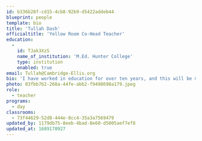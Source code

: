 ```yaml
---
id: b336b28f-cd15-4cb8-92b9-d5422addeb44
blueprint: people
template: bio
title: 'Tullah Dash'
officialtitle: 'Yellow Room Co-Head Teacher'
education:
  -
    id: TJak3XzS
    name_of_institution: 'M.Ed. Hunter College'
    type: institution
    enabled: true
email: Tullah@Cambridge-Ellis.org
bio: 'I have worked in education for over ten years, and this will be my seventh year working in early childhood. I studied anti-bias education and progressive pedagogy while earning my Master’s Degree at Hunter College in New York City. When working with toddlers I enjoy providing ample opportunity for exploring open-ended materials and the natural environment, as well as giving much time and energy to nurturing the children’s social emotional development and communication skills. Outside of school I am a mother to a three year old, a writer, and a dancer. I enjoy going on bike rides with my family, writing and illustrating children’s books, and being involved in social justice work.'
photo: 83fbb7b2-268a-44fe-abb2-f9498698a179.jpeg
role:
  - teacher
programs:
  - day
classrooms:
  - 73f44629-52d8-444e-8cc4-35a3a7569479
updated_by: 1179db75-8eeb-4bad-8e60-d5005aef7ef8
updated_at: 1689178927
---
```

